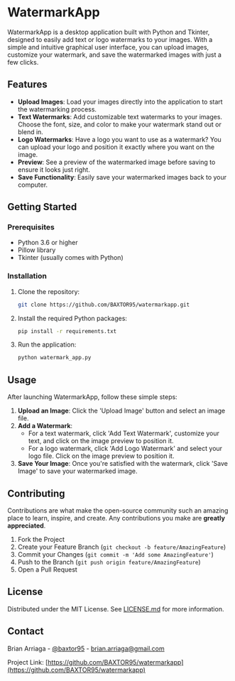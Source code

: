 # WatermarkApp

WatermarkApp is a desktop application built with Python and Tkinter, designed to easily add text or logo watermarks to your images. With a simple and intuitive graphical user interface, you can upload images, customize your watermark, and save the watermarked images with just a few clicks.

## Features

- **Upload Images**: Load your images directly into the application to start the watermarking process.
- **Text Watermarks**: Add customizable text watermarks to your images. Choose the font, size, and color to make your watermark stand out or blend in.
- **Logo Watermarks**: Have a logo you want to use as a watermark? You can upload your logo and position it exactly where you want on the image.
- **Preview**: See a preview of the watermarked image before saving to ensure it looks just right.
- **Save Functionality**: Easily save your watermarked images back to your computer.

## Getting Started

### Prerequisites

- Python 3.6 or higher
- Pillow library
- Tkinter (usually comes with Python)

### Installation

1. Clone the repository:

   ```sh
   git clone https://github.com/BAXTOR95/watermarkapp.git
   ```

2. Install the required Python packages:

   ```sh
   pip install -r requirements.txt
   ```

3. Run the application:

   ```sh
   python watermark_app.py
   ```

## Usage

After launching WatermarkApp, follow these simple steps:

1. **Upload an Image**: Click the 'Upload Image' button and select an image file.
2. **Add a Watermark**:
   - For a text watermark, click 'Add Text Watermark', customize your text, and click on the image preview to position it.
   - For a logo watermark, click 'Add Logo Watermark' and select your logo file. Click on the image preview to position it.
3. **Save Your Image**: Once you're satisfied with the watermark, click 'Save Image' to save your watermarked image.

## Contributing

Contributions are what make the open-source community such an amazing place to learn, inspire, and create. Any contributions you make are **greatly appreciated**.

1. Fork the Project
2. Create your Feature Branch (`git checkout -b feature/AmazingFeature`)
3. Commit your Changes (`git commit -m 'Add some AmazingFeature'`)
4. Push to the Branch (`git push origin feature/AmazingFeature`)
5. Open a Pull Request

## License

Distributed under the MIT License. See [LICENSE.md](LICENSE.md) for more information.

## Contact

Brian Arriaga - [@baxtor95](https://twitter.com/baxtor95) - <brian.arriaga@gmail.com>

Project Link: [https://github.com/BAXTOR95/watermarkapp](https://github.com/BAXTOR95/watermarkapp)
